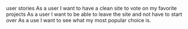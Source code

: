 user stories
As a user I want to have a clean site to vote on my favorite projects
As a user I want to be able to leave the site and not have to start over
As a use I want to see what my most popular choice is.
